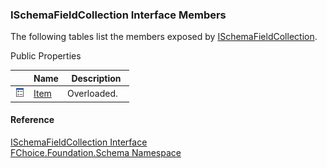 ﻿### ISchemaFieldCollection Interface Members

The following tables list the members exposed by [ISchemaFieldCollection](fcSDK~FChoice.Foundation.Schema.ISchemaFieldCollection.md).

Public Properties

|   | Name | Description |
| --- | --- | --- |
| ![ Property](dotnetimages/Property.png) | [Item](fcSDK~FChoice.Foundation.Schema.ISchemaFieldCollection~Item.md) | Overloaded.    |





#### Reference

[ISchemaFieldCollection Interface](fcSDK~FChoice.Foundation.Schema.ISchemaFieldCollection.md)  
[FChoice.Foundation.Schema Namespace](fcSDK~FChoice.Foundation.Schema_namespace.md)